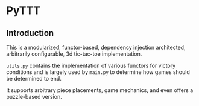 # PyTTT

## Introduction

This is a modularized, functor-based, dependency injection architected, arbitrarily configurable, 3d tic-tac-toe implementation.

`utils.py` contains the implementation of various functors for victory conditions and is largely used by `main.py` to determine how games should be determined to end.

It supports arbitrary piece placements, game mechanics, and even offers a puzzle-based version.